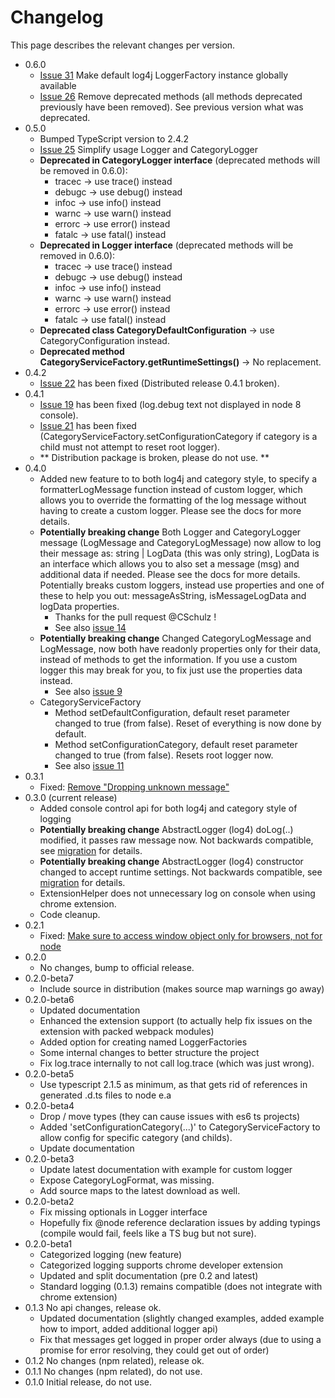 # Changelog

This page describes the relevant changes per version.
* 0.6.0
  * [Issue 31](https://github.com/mreuvers/typescript-logging/issues/31) Make default log4j LoggerFactory instance globally available
  * [Issue 26](https://github.com/mreuvers/typescript-logging/issues/26) Remove deprecated methods (all methods deprecated previously have been removed). See previous version what was deprecated.
* 0.5.0
  * Bumped TypeScript version to 2.4.2
  * [Issue 25](https://github.com/mreuvers/typescript-logging/issues/25) Simplify usage Logger and CategoryLogger
  * **Deprecated in CategoryLogger interface** (deprecated methods will be removed in 0.6.0):
    * tracec -> use trace() instead
    * debugc -> use debug() instead
    * infoc  -> use info() instead
    * warnc  -> use warn() instead
    * errorc -> use error() instead
    * fatalc -> use fatal() instead
  * **Deprecated in Logger interface** (deprecated methods will be removed in 0.6.0):
    * tracec -> use trace() instead
    * debugc -> use debug() instead
    * infoc  -> use info() instead
    * warnc  -> use warn() instead
    * errorc -> use error() instead
    * fatalc -> use fatal() instead
  * **Deprecated class CategoryDefaultConfiguration** -> use CategoryConfiguration instead.
  * **Deprecated method CategoryServiceFactory.getRuntimeSettings()** -> No replacement.
* 0.4.2
  * [Issue 22](https://github.com/mreuvers/typescript-logging/issues/22) has been fixed (Distributed release 0.4.1 broken).
* 0.4.1
  * [Issue 19](https://github.com/mreuvers/typescript-logging/issues/19) has been fixed (log.debug text not displayed in node 8 console).
  * [Issue 21](https://github.com/mreuvers/typescript-logging/issues/21) has been fixed (CategoryServiceFactory.setConfigurationCategory if category is a child must not attempt to reset root logger).
  * ** Distribution package is broken, please do not use. **
* 0.4.0
  * Added new feature to to both log4j and category style, to specify a formatterLogMessage function instead of custom logger, which allows you to override the formatting of the log message without having to create a custom logger. Please see the docs for more details.
  * **Potentially breaking change** Both Logger and CategoryLogger message (LogMessage and CategoryLogMessage) now allow to log their message as: string | LogData (this was only string), LogData is an interface which allows you to also set a message (msg) and additional data if needed. Please see the docs for more details. Potentially breaks custom loggers, instead use properties and one of these to help you out: messageAsString, isMessageLogData and logData properties.
    * Thanks for the pull request @CSchulz !
    * See also [issue 14](https://github.com/mreuvers/typescript-logging/issues/14)
  * **Potentially breaking change** Changed CategoryLogMessage and LogMessage, now both have readonly properties only for their data, instead of methods to get the information. If you use a custom logger this may break for you, to fix just use the properties data instead.
    * See also [issue 9](https://github.com/mreuvers/typescript-logging/issues/9)
  * CategoryServiceFactory
    * Method setDefaultConfiguration, default reset parameter changed to true (from false). Reset of everything is now done by default.
    * Method setConfigurationCategory, default reset parameter changed to true (from false). Resets root logger now.
    * See also [issue 11](https://github.com/mreuvers/typescript-logging/issues/11)
* 0.3.1
  * Fixed: [Remove "Dropping unknown message"](https://github.com/mreuvers/typescript-logging/issues/8)
* 0.3.0 (current release)
  * Added console control api for both log4j and category style of logging
  * **Potentially breaking change** AbstractLogger (log4) doLog(..) modified, it passes raw message now. Not backwards compatible, see [migration](migration.md) for details.
  * **Potentially breaking change** AbstractLogger (log4) constructor changed to accept runtime settings. Not backwards compatible, see [migration](migration.md) for details.
  * ExtensionHelper does not unnecessary log on console when using chrome extension.
  * Code cleanup.
* 0.2.1
  * Fixed: [Make sure to access window object only for browsers, not for node](https://github.com/mreuvers/typescript-logging/issues/3)
* 0.2.0
  * No changes, bump to official release.
* 0.2.0-beta7
  * Include source in distribution (makes source map warnings go away)
* 0.2.0-beta6
  * Updated documentation
  * Enhanced the extension support (to actually help fix issues on the extension with packed webpack modules)
  * Added option for creating named LoggerFactories
  * Some internal changes to better structure the project
  * Fix log.trace internally to not call log.trace (which was just wrong).
* 0.2.0-beta5
  * Use typescript 2.1.5 as minimum, as that gets rid of references in generated .d.ts files to node e.a
* 0.2.0-beta4
  * Drop / move types (they can cause issues with es6 ts projects)
  * Added 'setConfigurationCategory(...)' to CategoryServiceFactory to allow config for specific category (and childs).
  * Update documentation
* 0.2.0-beta3
  * Update latest documentation with example for custom logger
  * Expose CategoryLogFormat, was missing.
  * Add source maps to the latest download as well.
* 0.2.0-beta2
  * Fix missing optionals in Logger interface
  * Hopefully fix @node reference declaration issues by adding typings (compile would fail, feels like a TS bug but not sure).
* 0.2.0-beta1
  * Categorized logging (new feature)
  * Categorized logging supports chrome developer extension
  * Updated and split documentation (pre 0.2 and latest)
  * Standard logging (0.1.3) remains compatible (does not integrate with chrome extension)
* 0.1.3 No api changes, release ok.
  * Updated documentation (slightly changed examples, added example how to import, added additional logger api)
  * Fix that messages get logged in proper order always (due to using a promise for error resolving, they could get out of order)
* 0.1.2 No changes (npm related), release ok.
* 0.1.1 No changes (npm related), do not use.
* 0.1.0 Initial release, do not use.